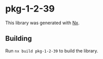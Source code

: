 # pkg-1-2-39

This library was generated with [Nx](https://nx.dev).

## Building

Run `nx build pkg-1-2-39` to build the library.
